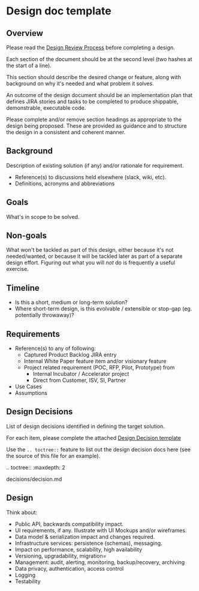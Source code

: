 # Design doc template

## Overview

Please read the [Design Review Process](../design-review-process.md) before completing a design.

Each section of the document should be at the second level (two hashes at the start of a line).

This section should describe the desired change or feature, along with background on why it's needed and what problem
it solves. 

An outcome of the design document should be an implementation plan that defines JIRA stories and tasks to be completed
to produce shippable, demonstrable, executable code.

Please complete and/or remove section headings as appropriate to the design being proposed. These are provided as
guidance and to structure the design in a consistent and coherent manner.

## Background

Description of existing solution (if any) and/or rationale for requirement.

* Reference(s) to discussions held elsewhere (slack, wiki, etc).
* Definitions, acronyms and abbreviations 

## Goals

What's in scope to be solved.

## Non-goals

What won't be tackled as part of this design, either because it's not needed/wanted, or because it will be tackled later
as part of a separate design effort. Figuring out what you will *not* do is frequently a useful exercise.

## Timeline

* Is this a short, medium or long-term solution?
* Where short-term design, is this evolvable / extensible or stop-gap (eg. potentially throwaway)?

## Requirements

* Reference(s) to any of following:
    * Captured Product Backlog JIRA entry
    * Internal White Paper feature item and/or visionary feature
    * Project related requirement (POC, RFP, Pilot, Prototype) from
        * Internal Incubator / Accelerator project
        * Direct from Customer, ISV, SI, Partner
* Use Cases 
* Assumptions

## Design Decisions

List of design decisions identified in defining the target solution.

For each item, please complete the attached [Design Decision template](decisions/decision.html)

Use the ``.. toctree::`` feature to list out the design decision docs here (see the source of this file for an example). 

.. toctree::
   :maxdepth: 2

   decisions/decision.md

## Design

Think about:

* Public API, backwards compatibility impact.
* UI requirements, if any. Illustrate with UI Mockups and/or wireframes.
* Data model & serialization impact and changes required.
* Infrastructure services: persistence (schemas), messaging.
* Impact on performance, scalability, high availability
* Versioning, upgradability, migration=
* Management: audit, alerting, monitoring, backup/recovery, archiving
* Data privacy, authentication, access control
* Logging
* Testability
